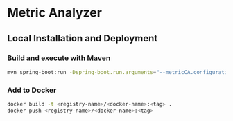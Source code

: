 # Metric Analyzer

## Local Installation and Deployment

### Build and execute with Maven

```bash
mvn spring-boot:run -Dspring-boot.run.arguments="--metricCA.configuration.yaml-path=/home/XXX/git/metricAnalyzer/definitions/configuration.yaml,metricCA.application.yaml-path=/home/XXX/git/metricAnalyzer/definitions/App1.yaml"
```

### Add to Docker 
```bash
docker build -t <registry-name>/<docker-name>:<tag> .
docker push <registry-name>/<docker-name>:<tag>
```